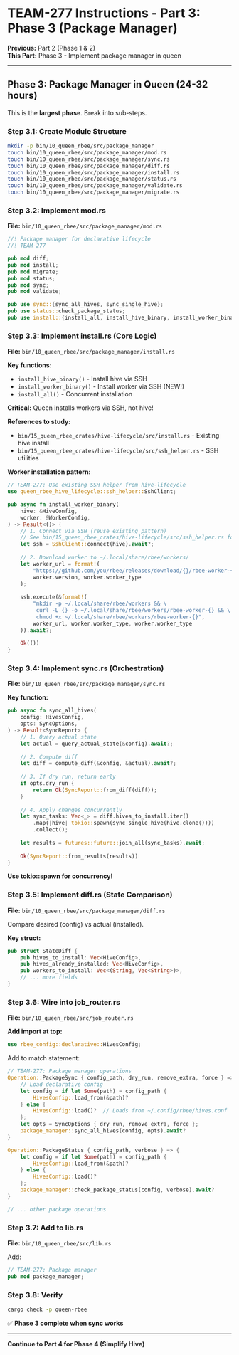# TEAM-277 Instructions - Part 3: Phase 3 (Package Manager)

**Previous:** Part 2 (Phase 1 & 2)  
**This Part:** Phase 3 - Implement package manager in queen

---

## Phase 3: Package Manager in Queen (24-32 hours)

This is the **largest phase**. Break into sub-steps.

### Step 3.1: Create Module Structure

```bash
mkdir -p bin/10_queen_rbee/src/package_manager
touch bin/10_queen_rbee/src/package_manager/mod.rs
touch bin/10_queen_rbee/src/package_manager/sync.rs
touch bin/10_queen_rbee/src/package_manager/diff.rs
touch bin/10_queen_rbee/src/package_manager/install.rs
touch bin/10_queen_rbee/src/package_manager/status.rs
touch bin/10_queen_rbee/src/package_manager/validate.rs
touch bin/10_queen_rbee/src/package_manager/migrate.rs
```

### Step 3.2: Implement mod.rs

**File:** `bin/10_queen_rbee/src/package_manager/mod.rs`

```rust
//! Package manager for declarative lifecycle
//! TEAM-277

pub mod diff;
pub mod install;
pub mod migrate;
pub mod status;
pub mod sync;
pub mod validate;

pub use sync::{sync_all_hives, sync_single_hive};
pub use status::check_package_status;
pub use install::{install_all, install_hive_binary, install_worker_binary};
```

### Step 3.3: Implement install.rs (Core Logic)

**File:** `bin/10_queen_rbee/src/package_manager/install.rs`

**Key functions:**
- `install_hive_binary()` - Install hive via SSH
- `install_worker_binary()` - Install worker via SSH (NEW!)
- `install_all()` - Concurrent installation

**Critical:** Queen installs workers via SSH, not hive!

**References to study:**
- `bin/15_queen_rbee_crates/hive-lifecycle/src/install.rs` - Existing hive install
- `bin/15_queen_rbee_crates/hive-lifecycle/src/ssh_helper.rs` - SSH utilities

**Worker installation pattern:**
```rust
// TEAM-277: Use existing SSH helper from hive-lifecycle
use queen_rbee_hive_lifecycle::ssh_helper::SshClient;

pub async fn install_worker_binary(
    hive: &HiveConfig,
    worker: &WorkerConfig,
) -> Result<()> {
    // 1. Connect via SSH (reuse existing pattern)
    // See bin/15_queen_rbee_crates/hive-lifecycle/src/ssh_helper.rs for reference
    let ssh = SshClient::connect(hive).await?;
    
    // 2. Download worker to ~/.local/share/rbee/workers/
    let worker_url = format!(
        "https://github.com/you/rbee/releases/download/{}/rbee-worker-{}",
        worker.version, worker.worker_type
    );
    
    ssh.execute(&format!(
        "mkdir -p ~/.local/share/rbee/workers && \
         curl -L {} -o ~/.local/share/rbee/workers/rbee-worker-{} && \
         chmod +x ~/.local/share/rbee/workers/rbee-worker-{}",
        worker_url, worker.worker_type, worker.worker_type
    )).await?;
    
    Ok(())
}
```

### Step 3.4: Implement sync.rs (Orchestration)

**File:** `bin/10_queen_rbee/src/package_manager/sync.rs`

**Key function:**
```rust
pub async fn sync_all_hives(
    config: HivesConfig,
    opts: SyncOptions,
) -> Result<SyncReport> {
    // 1. Query actual state
    let actual = query_actual_state(&config).await?;
    
    // 2. Compute diff
    let diff = compute_diff(&config, &actual).await?;
    
    // 3. If dry run, return early
    if opts.dry_run {
        return Ok(SyncReport::from_diff(diff));
    }
    
    // 4. Apply changes concurrently
    let sync_tasks: Vec<_> = diff.hives_to_install.iter()
        .map(|hive| tokio::spawn(sync_single_hive(hive.clone())))
        .collect();
    
    let results = futures::future::join_all(sync_tasks).await;
    
    Ok(SyncReport::from_results(results))
}
```

**Use tokio::spawn for concurrency!**

### Step 3.5: Implement diff.rs (State Comparison)

**File:** `bin/10_queen_rbee/src/package_manager/diff.rs`

Compare desired (config) vs actual (installed).

**Key struct:**
```rust
pub struct StateDiff {
    pub hives_to_install: Vec<HiveConfig>,
    pub hives_already_installed: Vec<HiveConfig>,
    pub workers_to_install: Vec<(String, Vec<String>)>,
    // ... more fields
}
```

### Step 3.6: Wire into job_router.rs

**File:** `bin/10_queen_rbee/src/job_router.rs`

**Add import at top:**
```rust
use rbee_config::declarative::HivesConfig;
```

Add to match statement:
```rust
// TEAM-277: Package manager operations
Operation::PackageSync { config_path, dry_run, remove_extra, force } => {
    // Load declarative config
    let config = if let Some(path) = config_path {
        HivesConfig::load_from(&path)?
    } else {
        HivesConfig::load()?  // Loads from ~/.config/rbee/hives.conf
    };
    let opts = SyncOptions { dry_run, remove_extra, force };
    package_manager::sync_all_hives(config, opts).await?
}

Operation::PackageStatus { config_path, verbose } => {
    let config = if let Some(path) = config_path {
        HivesConfig::load_from(&path)?
    } else {
        HivesConfig::load()?
    };
    package_manager::check_package_status(config, verbose).await?
}

// ... other package operations
```

### Step 3.7: Add to lib.rs

**File:** `bin/10_queen_rbee/src/lib.rs`

Add:
```rust
// TEAM-277: Package manager
pub mod package_manager;
```

### Step 3.8: Verify

```bash
cargo check -p queen-rbee
```

✅ **Phase 3 complete when sync works**

---

**Continue to Part 4 for Phase 4 (Simplify Hive)**
